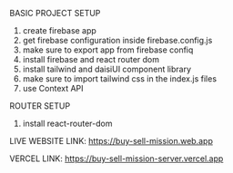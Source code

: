 BASIC PROJECT SETUP

1. create firebase app
2. get firebase configuration inside firebase.config.js
3. make sure to export app from firebase confiq
4. install firebase and react router dom
5. install tailwind and daisiUI component library
6. make sure to import tailwind css in the index.js files
7. use Context API

ROUTER SETUP

1. install react-router-dom

LIVE WEBSITE LINK: https://buy-sell-mission.web.app

VERCEL LINK: https://buy-sell-mission-server.vercel.app
